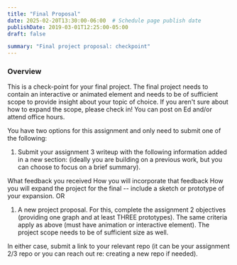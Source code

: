 ```yaml
---
title: "Final Proposal"
date: 2025-02-20T13:30:00-06:00  # Schedule page publish date
publishDate: 2019-03-01T12:25:00-05:00
draft: false

summary: "Final project proposal: checkpoint"
---
```


### Overview

This is a check-point for your final project. The final project needs to contain an interactive or animated element and needs to be of sufficient scope to provide insight about your topic of choice. If you aren't sure about how to expand the scope, please check in! You can post on Ed and/or attend office hours.

You have two options for this assignment and only need to submit one of the following:

1.  Submit your assignment 3 writeup with the following information added in a new section: (ideally you are building on a previous work, but you can choose to focus on a brief summary).

What feedback you received
How you will incorporate that feedback
How you will expand the project for the final -- include a sketch or prototype of your expansion.
OR

1.  A new project proposal. For this, complete the assignment 2 objectives (providing one graph and at least THREE prototypes). The same criteria apply as above (must have animation or interactive element). The project scope needs to be of sufficient size as well.

In either case, submit a link to your relevant repo (it can be your assignment 2/3 repo or you can reach out re: creating a new repo if needed).
